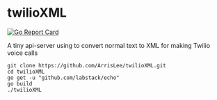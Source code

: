 # twilioXML
[![Go Report Card](https://goreportcard.com/badge/github.com/ArrisLee/twilioXML)](https://goreportcard.com/report/github.com/ArrisLee/twilioXML)

A tiny api-server using to convert normal text to XML for making Twilio voice calls


```
git clone https://github.com/ArrisLee/twilioXML.git
cd twilioXML
go get -u "github.com/labstack/echo"
go build
./twilioXML
```
